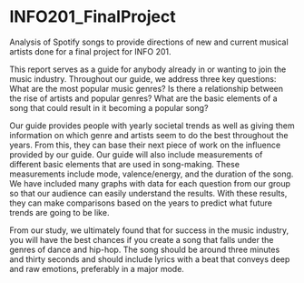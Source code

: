 # INFO201_FinalProject
Analysis of Spotify songs to provide directions of new and current musical artists done for a final project for INFO 201. 

This report serves as a guide for anybody already in or wanting to join the music industry. Throughout our guide, we address three key questions: What are the most popular music genres? Is there a relationship between the rise of artists and popular genres? What are the basic elements of a song that could result in it becoming a popular song?

Our guide provides people with yearly societal trends as well as giving them information on which genre and artists seem to do the best throughout the years. From this, they can base their next piece of work on the influence provided by our guide. Our guide will also include measurements of different basic elements that are used in song-making. These measurements include mode, valence/energy, and the duration of the song. We have included many graphs with data for each question from our group so that our audience can easily understand the results. With these results, they can make comparisons based on the years to predict what future trends are going to be like.

From our study, we ultimately found that for success in the music industry, you will have the best chances if you create a song that falls under the genres of dance and hip-hop. The song should be around three minutes and thirty seconds and should include lyrics with a beat that conveys deep and raw emotions, preferably in a major mode.

